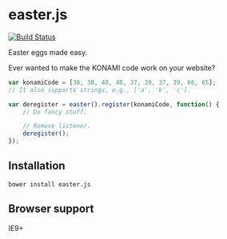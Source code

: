 easter.js
=========
[![Build Status](https://travis-ci.org/rkrupinski/easter.js.png?branch=master)](https://travis-ci.org/rkrupinski/easter.js)

Easter eggs made easy.

Ever wanted to make the KONAMI code work on your website?

```js
var konamiCode = [38, 38, 40, 40, 37, 39, 37, 39, 66, 65];
// It also supports strings, e.g., ['a', 'b', 'c'].

var deregister = easter().register(konamiCode, function() {
	// Do fancy stuff.

	// Remove listener.
	deregister();
});
```

Installation
------------
`bower install easter.js`

Browser support
---------------
IE9+
